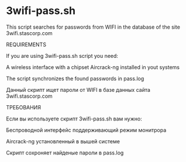 # 3wifi-pass.sh
This script searches for passwords from WIFI in the database of the site 3wifi.stascorp.com

REQUIREMENTS

If you are using 3wifi-pass.sh script you need:

A wireless interface with a chipset
Aircrack-ng installed in yout systems

The script synchronizes the found passwords in pass.log





Данный скрипт ищет пароли от WIFI в базе данных сайта 3wifi.stascorp.com

ТРЕБОВАНИЯ

Если вы используете скрипт 3wifi-pass.sh вам нужно:

Бeспроводной интерфейс поддерживающий режим монитрора

Aircrack-ng установленный в вышей системе

Скрипт сохроняет найденые пароли в pass.log

